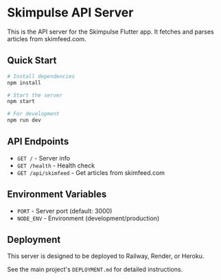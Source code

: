 # Skimpulse API Server

This is the API server for the Skimpulse Flutter app. It fetches and parses articles from skimfeed.com.

## Quick Start

```bash
# Install dependencies
npm install

# Start the server
npm start

# For development
npm run dev
```

## API Endpoints

- `GET /` - Server info
- `GET /health` - Health check
- `GET /api/skimfeed` - Get articles from skimfeed.com

## Environment Variables

- `PORT` - Server port (default: 3000)
- `NODE_ENV` - Environment (development/production)

## Deployment

This server is designed to be deployed to Railway, Render, or Heroku.

See the main project's `DEPLOYMENT.md` for detailed instructions.
